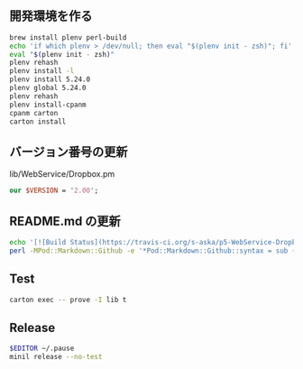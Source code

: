 
## 開発環境を作る

```sh
brew install plenv perl-build
echo 'if which plenv > /dev/null; then eval "$(plenv init - zsh)"; fi' >> ~/.zshrc
eval "$(plenv init - zsh)"
plenv rehash
plenv install -l
plenv install 5.24.0
plenv global 5.24.0
plenv rehash
plenv install-cpanm
cpanm carton
carton install
```

## バージョン番号の更新

lib/WebService/Dropbox.pm

```perl
our $VERSION = '2.00';
```

## README.md の更新

```sh
echo '[![Build Status](https://travis-ci.org/s-aska/p5-WebService-Dropbox.png?branch=master)](https://travis-ci.org/s-aska/p5-WebService-Dropbox)' > README.md
perl -MPod::Markdown::Github -e '*Pod::Markdown::Github::syntax = sub { 'perl' }; Pod::Markdown::Github->filter(shift);' lib/WebService/Dropbox.pm >> README.md
```

## Test

```sh
carton exec -- prove -I lib t
```

## Release

```sh
$EDITOR ~/.pause
minil release --no-test
```
